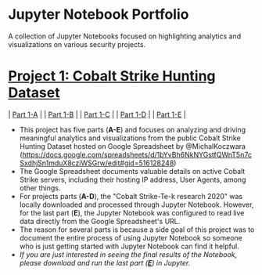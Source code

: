 # Jupyter Notebook Portfolio
A collection of Jupyter Notebooks focused on highlighting analytics and visualizations on various security projects.


# [Project 1: Cobalt Strike Hunting Dataset](https://github.com) 
| [Part 1-A](https://github.com/azeemnow/jupyter-notebook/blob/main/Jupyter_Notebook_Cobalt_Strike_Servers_1-A.ipynb) |
| [Part 1-B](https://github.com/azeemnow/jupyter-notebook/blob/main/Jupyter_Notebook_Cobalt_Strike_Servers_1-B.ipynb) |
| [Part 1-C](https://github.com/azeemnow/jupyter-notebook/blob/main/Jupyter_Notebook_Cobalt_Strike_Servers_1-C.ipynb) |
| [Part 1-D](https://github.com/azeemnow/jupyter-notebook/blob/main/Jupyter_Notebook_Cobalt_Strike_Servers_1-D.ipynb) |
| [Part 1-E](https://github.com/azeemnow/jupyter-notebook/blob/main/Jupyter_Notebook_Cobalt_Strike_Servers_1-E.ipynb) |
* This project has five parts (**A-E**) and focuses on analyzing and driving meaningful analytics and visualizations from the public Cobalt Strike Hunting Dataset hosted on Google  Spreadsheet by @MichalKoczwara (https://docs.google.com/spreadsheets/d/1bYvBh6NkNYGstfQWnT5n7cSxdhjSn1mduX8cziWSGrw/edit#gid=516128248)
* The Google Spreadsheet documents valuable details on active Cobalt Strike servers, including their hosting IP address, User Agents, among other things. 
* For projects parts (**A-D**), the "Cobalt Strike-Te-k research 2020" was locally downloaded and processed through Jupyter Notebook. However, for the last part (**E**), the Jupyter Notebook was configured to read live data directly from the Google Spreadsheet's URL.
* The reason for several parts is because a side goal of this project was to document the entire process of using Jupyter Notebook so someone who is just getting started with Jupyter Notebook can find it helpful. 
* *If you are just interested in seeing the final results of the Notebook, please download and run the last part (**[E](https://github.com/azeemnow/jupyter-notebook/blob/main/Jupyter_Notebook_Cobalt_Strike_Servers_1-E.ipynb)**) in Jupyter.* 

